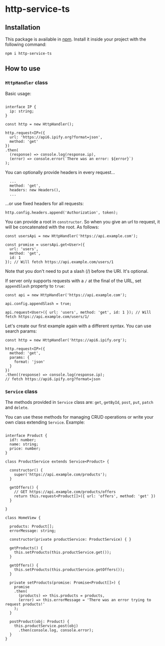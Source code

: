 # http-service-ts

## Installation

This package is available in [npm](https://www.npmjs.com/package/http-service-ts). Install it inside your project with the following command:

`npm i http-service-ts`

## How to use

### `HttpHandler` class

Basic usage:

```

interface IP {
  ip: string;
}

const http = new HttpHandler();

http.request<IP>({
  url: 'https://api6.ipify.org?format=json',
  method: 'get'
})
.then(
  (response) => console.log(response.ip),
  (error) => console.error(`There was an error: ${error}`)
);

```

You can optionally provide headers in every request...

```
  ...
  method: 'get',
  headers: new Headers(),
  ...
```

...or use fixed headers for all requests:

```
http.config.headers.append('Authorization', token);
```

You can provide a root in `constructor`. So when you give an url to request, it will be concatenated with the root. As follows:

```
const usersApi = new HttpHandler('https://api.example.com');

const promise = usersApi.get<User>({
  url: 'users',
  method: 'get',
  id: 1
}); // Will fetch https://api.example.com/users/1

```

Note that you don't need to put a slash (/) before the URI. It's optional.

If server only supports requests with a `/` at the final of the URL, set `appendSlash` property to `true`:

```
const api = new HttpHandler('https://api.example.com');

api.config.appendSlash = true;

api.request<User>({ url: 'users', method: 'get', id: 1 }); // Will fetch https://api.example.com/users/1/
```

Let's create our first example again with a different syntax. You can use search params:

```
const http = new HttpHandler('https://api6.ipify.org');

http.request<IP>({
  method: 'get',
  params: {
    format: 'json'
  }
})
.then((response) => console.log(response.ip);
// fetch https://api6.ipify.org?format=json
```

### `Service` class

The methods provided in `Service` class are: `get`, `getById`, `post`, `put`, `patch` and `delete`.

You can use these methods for managing CRUD operations or write your own class extending `Service`. Example:

```

interface Product {
  id?: number;
  name: string;
  price: number;
}

class ProductService extends Service<Product> {
  
  constructor() {
    super('https://api.example.com/products');
  }
  
  getOffers() {
    // GET https://api.example.com/products/offers
    return this.request<Product[]>({ url: 'offers', method: 'get' })
  }
  
}

class HomeView {
  
  products: Product[];
  errorMessage: string;
  
  constructor(private productService: ProductService) { }
  
  getProducts() {
    this.setProducts(this.productService.get());
  }

  getOffers() {
    this.setProducts(this.productService.getOffers());
  }

  private setProducts(promise: Promise<Product[]>) {
    promise
    .then(
      (products) => this.products = products,
      (error) => this.errorMessage = 'There was an error trying to request products!'
    );
  } 
  
  postProduct(obj: Product) {
    this.productService.post(obj)
      .then(console.log, console.error);
  }
}

```